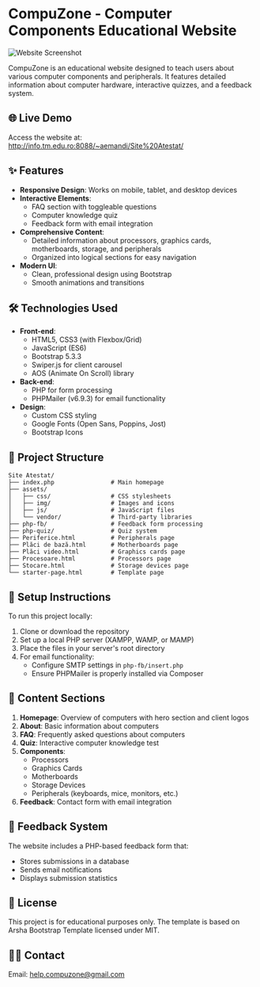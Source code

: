 # CompuZone - Computer Components Educational Website

![Website Screenshot](assets/img/favicon.ico)

CompuZone is an educational website designed to teach users about various computer components and peripherals. It features detailed information about computer hardware, interactive quizzes, and a feedback system.

## 🌐 Live Demo
Access the website at:  
http://info.tm.edu.ro:8088/~aemandi/Site%20Atestat/

## ✨ Features
- **Responsive Design**: Works on mobile, tablet, and desktop devices
- **Interactive Elements**: 
  - FAQ section with toggleable questions
  - Computer knowledge quiz
  - Feedback form with email integration
- **Comprehensive Content**:
  - Detailed information about processors, graphics cards, motherboards, storage, and peripherals
  - Organized into logical sections for easy navigation
- **Modern UI**: 
  - Clean, professional design using Bootstrap
  - Smooth animations and transitions

## 🛠️ Technologies Used
- **Front-end**:
  - HTML5, CSS3 (with Flexbox/Grid)
  - JavaScript (ES6)
  - Bootstrap 5.3.3
  - Swiper.js for client carousel
  - AOS (Animate On Scroll) library
- **Back-end**:
  - PHP for form processing
  - PHPMailer (v6.9.3) for email functionality
- **Design**:
  - Custom CSS styling
  - Google Fonts (Open Sans, Poppins, Jost)
  - Bootstrap Icons

## 📂 Project Structure
```
Site Atestat/
├── index.php                # Main homepage
├── assets/
│   ├── css/                 # CSS stylesheets
│   ├── img/                 # Images and icons
│   ├── js/                  # JavaScript files
│   └── vendor/              # Third-party libraries
├── php-fb/                  # Feedback form processing
├── php-quiz/                # Quiz system
├── Periferice.html          # Peripherals page
├── Plăci de bază.html       # Motherboards page
├── Plăci video.html         # Graphics cards page
├── Procesoare.html          # Processors page
├── Stocare.html             # Storage devices page
└── starter-page.html        # Template page
```

## 🚀 Setup Instructions
To run this project locally:
1. Clone or download the repository
2. Set up a local PHP server (XAMPP, WAMP, or MAMP)
3. Place the files in your server's root directory
4. For email functionality:
   - Configure SMTP settings in `php-fb/insert.php`
   - Ensure PHPMailer is properly installed via Composer

## 📝 Content Sections
1. **Homepage**: Overview of computers with hero section and client logos
2. **About**: Basic information about computers
3. **FAQ**: Frequently asked questions about computers
4. **Quiz**: Interactive computer knowledge test
5. **Components**:
   - Processors
   - Graphics Cards
   - Motherboards
   - Storage Devices
   - Peripherals (keyboards, mice, monitors, etc.)
6. **Feedback**: Contact form with email integration

## 📧 Feedback System
The website includes a PHP-based feedback form that:
- Stores submissions in a database
- Sends email notifications
- Displays submission statistics

## 📜 License
This project is for educational purposes only. The template is based on Arsha Bootstrap Template licensed under MIT.

## 👨‍💻 Contact
Email: help.compuzone@gmail.com
